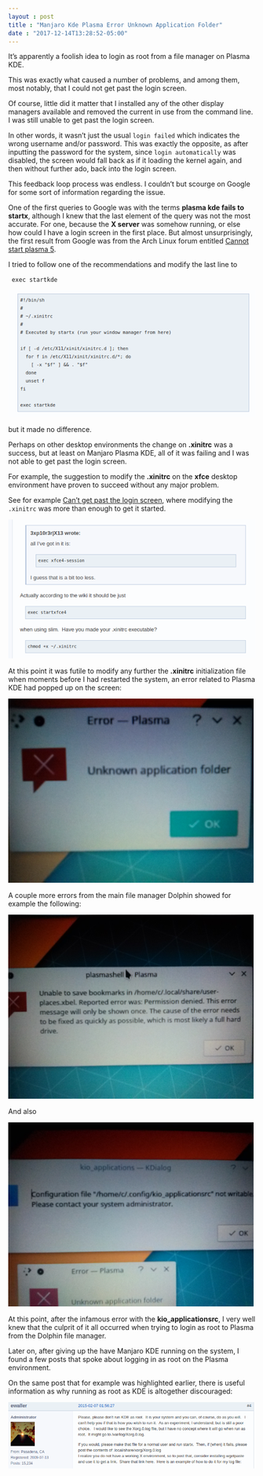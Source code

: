 ```yaml
---
layout : post
title : "Manjaro Kde Plasma Error Unknown Application Folder"
date : "2017-12-14T13:28:52-05:00"
---
```

<p>It’s apparently a foolish idea to login as root from a file manager on Plasma KDE.</p>

<p>This was exactly what caused a number of problems, and among them, most notably, that I could not get past the login screen.</p>

<p>Of course, little did it matter that I installed any of the other display managers available and removed the current in use from the command line. I was still unable to get past the login screen.</p>

<p>In other words, it wasn’t just the usual <code>login failed</code> which indicates the wrong username and/or password. This was exactly the opposite, as after inputting the password for the system, since <code>login automatically</code> was disabled, the screen would fall back as if it loading the kernel again, and then without further ado, back into the login screen.</p>

<p>This feedback loop process was endless. I couldn’t but scourge on Google for some sort of information regarding the issue.</p>

<p>One of the first queries to Google was with the terms <strong>plasma kde fails to startx</strong>, although I knew that the last element of the query was not the most accurate. For one, because the <strong>X server</strong> was somehow running, or else how could I have a login screen in the first place. But almost unsurprisingly, the first result from Google was from the Arch Linux forum entitled <a href="https://bbs.archlinux.org/viewtopic.php?id=193286" target="_blank">Cannot start plasma 5</a>.</p>

<p>I tried to follow one of the recommendations and modify the last line to</p>

<pre><code> exec startkde
</code></pre>

<p><img src="/images/change-xinitrc-for-kde-plasma-login.png" alt=""></p>

<p>but it made no difference.</p>

<p>Perhaps on other desktop environments the change on <strong>.xinitrc</strong> was a success, but at least on Manjaro Plasma KDE, all of it was failing and I was not able to get past the login screen.</p>

<p>For example, the suggestion to modify the <strong>.xinitrc</strong> on the <strong>xfce</strong> desktop environment have proven to succeed without any major problem.</p>

<p>See for example <a href="https://bbs.archlinux.org/viewtopic.php?id=147721" target="_blank">Can’t get past the login screen</a>, where modifying the <code>.xinitrc</code> was more than enough to get it started.</p>

<p><img src="/images/change-xinitrc-for-xfce-login.png" alt=""></p>

<p>At this point it was futile to modify any further the <strong>.xinitrc</strong> initialization file when moments before I had restarted the system, an error related to Plasma KDE had popped up on the screen:</p>

<p><img src="/images/plasma-error-window.png" width="500"></p>

<p>A couple more errors from the main file manager Dolphin showed for example the following:</p>

<p><img src="/images/user-xbel-kde-plasma.png" width="500"></p>

<p>And also</p>

<p><img src="/images/kio_applicationsrc-error.png" width="500"></p>

<p>At this point, after the infamous error with the <strong>kio_applicationsrc</strong>, I very well knew that the culprit of it all occurred when trying to login as root to Plasma from the Dolphin file manager.</p>

<p>Later on, after giving up the have Manjaro KDE running on the system, I found a few posts that spoke about logging in as root on the Plasma environment.</p>

<p>On the same post that for example was highlighted earlier, there is useful information as why running as root as KDE is altogether discouraged:</p>

<p><img src="/images/dont-run-as-root-on-kde.png" alt=""></p>

